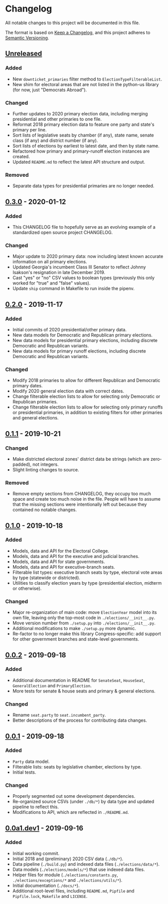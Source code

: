 # Changelog
All notable changes to this project will be documented in this file.

The format is based on [Keep a Changelog](https://keepachangelog.com/en/1.0.0/),
and this project adheres to [Semantic Versioning](https://semver.org/spec/v2.0.0.html).

## [Unreleased]
### Added
- New `downticket_primaries` filter method to `ElectionTypeFilterableList`.
- New shim for electoral areas that are not listed in the python-us library (for now, just "Democrats Abroad").

### Changed
- Further updates to 2020 primary election data, including merging presidential and other primaries to one file.
- Reformat 2018 primary election data to feature one party and state's primary per line.
- Sort lists of legislative seats by chamber (if any), state name, senate class (if any) and district number (if any).
- Sort lists of elections by earliest to latest date, and then by state name.
- Refactored how primary and primary-runoff election instances are created.
- Updated `README.md` to reflect the latest API structure and output.

### Removed
- Separate data types for presidential primaries are no longer needed.

## [0.3.0] - 2020-01-12
### Added
- This CHANGELOG file to hopefully serve as an evolving example of a
  standardized open source project CHANGELOG.

### Changed
- Major update to 2020 primary data: now including latest known accurate information on all primary elections.
- Updated Georgia's incumbent Class III Senator to reflect Johnny Isakson's resignation in late December 2019.
- Cast "yes" or "no" CSV values to boolean types (previously this only worked for "true" and "false" values).
- Update `ship` command in Makefile to run inside the pipenv.

## [0.2.0] - 2019-11-17
### Added
- Initial commits of 2020 presidential/other primary data.
- New data models for Democratic and Republican primary elections.
- New data models for presidential primary elections, including discrete Democratic and Republican variants.
- New data models for primary runoff elections, including discrete Democratic and Republican variants.

### Changed
- Modify 2018 primaries to allow for different Republican and Democratic primary dates.
- Modify 2020 general election data with correct dates.
- Change filterable election lists to allow for selecting only Democratic or Republican primaries.
- Change filterable election lists to allow for selecting only primary runoffs or presidential primaries, in addition to existing filters for other primaries and general elections.

## [0.1.1] - 2019-10-21
### Changed
- Make districted electoral zones' district data be strings (which are zero-padded), not integers.
- Slight linting changes to source.

### Removed
- Remove empty sections from CHANGELOG, they occupy too much space and
create too much noise in the file. People will have to assume that the
missing sections were intentionally left out because they contained no
notable changes.

## [0.1.0] - 2019-10-18
### Added
- Models, data and API for the Electoral College.
- Models, data and API for the executive and judicial branches.
- Models, data and API for state governments.
- Models, data and API for executive-branch seats.
- Filterable list types: executive branch seats by type, electoral vote areas by type (statewide or districted).
- Utilities to classify election years by type (presidential election, midterm or otherwise).

### Changed
- Major re-organization of main code: move `ElectionYear` model into its own file, leaving only the top-most code in `./elections/__init__.py`.
- Move version number from `./setup.py` into `./elections/__init__.py`.
- Additional modifications to make `./setup.py` more dynamic.
- Re-factor to no longer make this library Congress-specific: add support for other government branches and state-level governments.

## [0.0.2] - 2019-09-18
### Added
- Additional documentation in README for `SenateSeat`, `HouseSeat`, `GeneralElection` and `PrimaryElection`.
- More tests for senate & house seats and primary & general elections.

### Changed
- Rename `seat.party` to `seat.incumbent_party`.
- Better descriptions of the process for contributing data changes.

## [0.0.1] - 2019-09-18
### Added
- `Party` data model.
- Filterable lists: seats by legislative chamber, elections by type.
- Initial tests.

### Changed
- Properly segmented out some development dependencies.
- Re-organized source CSVs (under `./db/*`) by data type and updated pipeline to reflect this.
- Modifications to API, which are reflected in `./README.md`.

## [0.0a1.dev1] - 2019-09-16
### Added
- Initial working commit.
- Initial 2018 and (preliminary) 2020 CSV data (`./db/*`).
- Data pipeline (`./build.py`) and indexed data files (`./elections/data/*`).
- Data models (`./elections/models/*`) that use indexed data files.
- Helper files for module (`./elections/constants.py`, `./elections/exceptions/*` and `./elections/utils/*`).
- Initial documentation (``./docs/*``).
- Additional root-level files, including `README.md`, `Pipfile` and `Pipfile.lock`, `Makefile` and `LICENSE`.

[Unreleased]: https://github.com/The-Politico/us-elections/compare/v0.3.0...HEAD
[0.3.0]: https://github.com/The-Politico/us-elections/compare/v0.2.0...v0.3.0
[0.2.0]: https://github.com/The-Politico/us-elections/compare/v0.1.1...v0.2.0
[0.1.1]: https://github.com/The-Politico/us-elections/compare/v0.1.0...v0.1.1
[0.1.0]: https://github.com/The-Politico/us-elections/compare/v0.0.2...v0.1.0
[0.0.2]: https://github.com/The-Politico/us-elections/compare/v0.0.1...v0.0.2
[0.0.1]: https://github.com/The-Politico/us-elections/compare/v0.0a1.dev1...v0.0.1
[0.0a1.dev1]: https://github.com/The-Politico/us-elections/releases/tag/v0.0a1.dev1
